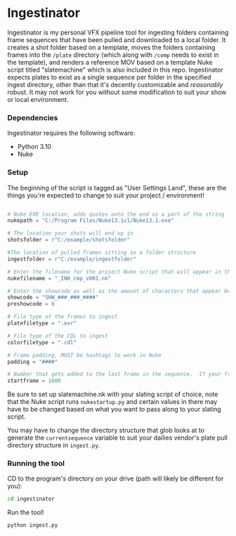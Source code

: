 # Ingestinator

Ingestinator is my personal VFX pipeline tool for ingesting folders containing frame sequences that have been pulled and downloaded to a local folder.  It creates a shot folder based on a template, moves the folders containing frames into the `/plate` directory (which along with `/comp` needs to exist in the template), and renders a reference MOV based on a template Nuke script titled "slatemachine" which is also included in this repo.  Ingestinator expects plates to exist as a single sequence per folder in the specified ingest directory, other than that it's decently customizable and _reasonably_ robust.  It may not work for you without some modification to suit your show or local environment.

### Dependencies
Ingestinator requires the following software:

- Python 3.10
- Nuke

### Setup

The beginning of the script is tagged as "User Settings Land", these are the things you're expected to change to suit your project / environment!

```python

# Nuke EXE location, adds quotes onto the end as a part of the string
nukepath = "C:/Program Files/Nuke13.1v1/Nuke13.1.exe"

# The location your shots will end up in
shotsfolder = r"C:/example/shotsfolder"

#The location of pulled frames sitting in a folder structure
ingestfolder = r"C:/example/ingestfolder"

# Enter the filename for the project Nuke script that will appear in the working directory.  The shot's show code will be prepended to this string
nukefilename = "_INH_cmp_v001.nk"

# Enter the showcode as well as the amount of characters that appear before the show code
showcode = "SHW_###_###_####"
preshowcode = 0

# File type of the frames to ingest
platefiletype = ".exr"

# File type of the CDL to ingest
colorfiletype = ".cdl"

# Frame padding, MUST be hashtags to work in Nuke
padding = "####"

# Number that gets added to the last frame in the sequence.  If your frame sequences start at 1001 this would be 1000
startframe = 1000

```

Be sure to set up slatemachine.nk with your slating script of choice, note that the Nuke script runs `nukestartup.py` and certain values in there may have to be changed based on what you want to pass along to your slating script.

You may have to change the directory structure that glob looks at to generate the `currentsequence` variable to suit your dailies vendor's plate pull directory structure in `ingest.py`.

### Running the tool

CD to the program's directory on your drive (path will likely be different for you):

```bash
cd ingestinator
```

Run the tool!

```bash
python ingest.py
```
